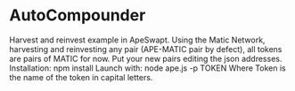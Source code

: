 # AutoCompounder

Harvest and reinvest example in ApeSwapt.
Using the Matic Network, harvesting and reinvesting any pair (APE-MATIC pair by defect), all tokens are pairs of MATIC for now.
Put your new pairs editing the json addresses.
Installation:
npm install
Launch with:
node ape.js -p TOKEN
Where Token is the name of the token in capital letters.
